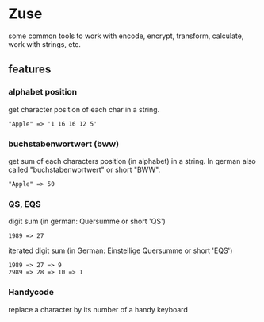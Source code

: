 # Zuse

some common tools to work with encode, encrypt, transform, calculate, work with strings, etc.

## features

### alphabet position

get character position of each char in a string. 

    "Apple" => '1 16 16 12 5'

### buchstabenwortwert (bww)

get sum of each characters position (in alphabet) in a string. In german also called "buchstabenwortwert" or short "BWW".

    "Apple" => 50

### QS, EQS

digit sum (in german: Quersumme or short 'QS')

    1989 => 27

iterated digit sum (in German: Einstellige Quersumme or short 'EQS')

    1989 => 27 => 9
    2989 => 28 => 10 => 1

### Handycode

replace a character by its number of a handy keyboard

